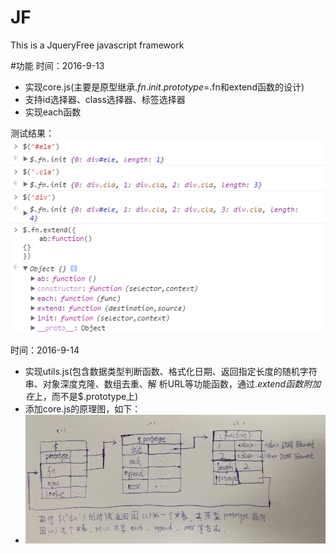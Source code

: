 # JF
This is a JqueryFree javascript framework

#功能
时间：2016-9-13
+ 实现core.js(主要是原型继承$.fn.init.prototype=$.fn和extend函数的设计)
+ 支持id选择器、class选择器、标签选择器
+ 实现each函数

测试结果：<br>
![](./test.png)

时间：2016-9-14
+ 实现utils.js(包含数据类型判断函数、格式化日期、返回指定长度的随机字符串、对象深度克隆、数组去重、解 析URL等功能函数，通过$.extend函数附加在$上，而不是$.prototype上)
+ 添加core.js的原理图，如下：
+ ![](./core.jpg)
